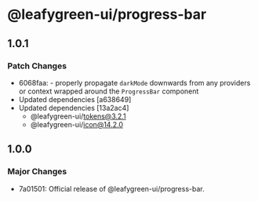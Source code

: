 # @leafygreen-ui/progress-bar

## 1.0.1

### Patch Changes

- 6068faa: - properly propagate `darkMode` downwards from any providers or context wrapped around the `ProgressBar` component
- Updated dependencies [a638649]
- Updated dependencies [13a2ac4]
  - @leafygreen-ui/tokens@3.2.1
  - @leafygreen-ui/icon@14.2.0

## 1.0.0

### Major Changes

- 7a01501: Official release of @leafygreen-ui/progress-bar.

